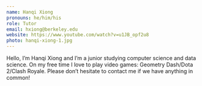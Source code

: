 ```yaml
---
name: Hanqi Xiong
pronouns: he/him/his
role: Tutor
email: hxiong@berkeley.edu
website: https://www.youtube.com/watch?v=u1JB_opf2u8
photo: hanqi-xiong-1.jpg
---
```


Hello, I’m Hanqi Xiong and I’m a junior studying computer science and data science. On my free time I love to play video games: Geometry Dash/Dota 2/Clash Royale. Please don’t hesitate to contact me if we have anything in common!